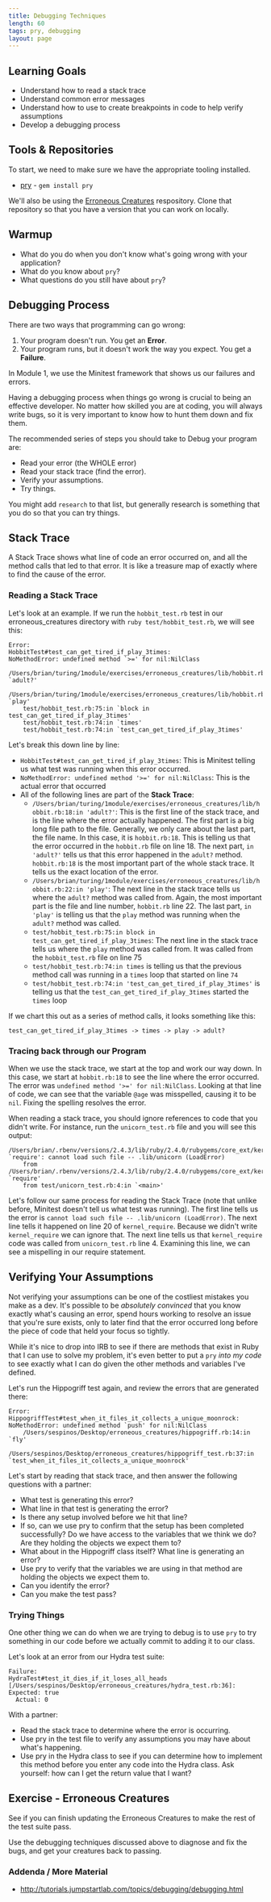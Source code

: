 ```yaml
---
title: Debugging Techniques
length: 60
tags: pry, debugging
layout: page
---
```


## Learning Goals

* Understand how to read a stack trace
* Understand common error messages
* Understand how to use to create breakpoints in code to help verify assumptions
* Develop a debugging process

## Tools & Repositories

To start, we need to make sure we have the appropriate tooling installed.

* [pry](https://github.com/pry/pry) - `gem install pry`

We'll also be using the [Erroneous Creatures](https://github.com/turingschool-examples/erroneous_creatures) respository. Clone that repository so that you have a version that you can work on locally.


## Warmup

* What do you do when you don't know what's going wrong with your application?
* What do you know about `pry`?
* What questions do you still have about `pry`?

## Debugging Process

There are two ways that programming can go wrong:

1. Your program doesn't run. You get an **Error**.
1. Your program runs, but it doesn't work the way you expect. You get a **Failure**.

In Module 1, we use the Minitest framework that shows us our failures and errors.

Having a debugging process when things go wrong is crucial to being an effective developer. No matter how skilled you are at coding, you will always write bugs, so it is very important to know how to hunt them down and fix them.

The recommended series of steps you should take to Debug your program are:

* Read your error (the WHOLE error)
* Read your stack trace (find the error).
* Verify your assumptions.
* Try things.

You might add `research` to that list, but generally research is something that you do so that you can try things.

## Stack Trace

A Stack Trace shows what line of code an error occurred on, and all the method calls that led to that error. It is like a treasure map of exactly where to find the cause of the error.

### Reading a Stack Trace

Let's look at an example. If we run the `hobbit_test.rb` test in our erroneous_creatures directory with `ruby test/hobbit_test.rb`, we will see this:

```
Error:
HobbitTest#test_can_get_tired_if_play_3times:
NoMethodError: undefined method `>=' for nil:NilClass
    /Users/brian/turing/1module/exercises/erroneous_creatures/lib/hobbit.rb:18:in `adult?'
    /Users/brian/turing/1module/exercises/erroneous_creatures/lib/hobbit.rb:22:in `play'
    test/hobbit_test.rb:75:in `block in test_can_get_tired_if_play_3times'
    test/hobbit_test.rb:74:in `times'
    test/hobbit_test.rb:74:in `test_can_get_tired_if_play_3times'
```

Let's break this down line by line:

* `HobbitTest#test_can_get_tired_if_play_3times`: This is Minitest telling us what test was running when this error occurred.
* `NoMethodError: undefined method '>=' for nil:NilClass`: This is the actual error that occurred
* All of the following lines are part of the **Stack Trace**:
  * `/Users/brian/turing/1module/exercises/erroneous_creatures/lib/hobbit.rb:18:in 'adult?'`: This is the first line of the stack trace, and is the line where the error actually happened. The first part is a big long file path to the file. Generally, we only care about the last part, the file name. In this case, it is `hobbit.rb:18`. This is telling us that the error occurred in the `hobbit.rb` file on line 18. The next part, `in 'adult?'` tells us that this error happened in the `adult?` method. `hobbit.rb:18` is the most important part of the whole stack trace. It tells us the exact location of the error.
  * `/Users/brian/turing/1module/exercises/erroneous_creatures/lib/hobbit.rb:22:in 'play'`: The next line in the stack trace tells us where the `adult?` method was called from. Again, the most important part is the file and line number, `hobbit.rb` line 22. The last part, `in 'play'` is telling us that the `play` method was running when the `adult?` method was called.
  * `test/hobbit_test.rb:75:in block in test_can_get_tired_if_play_3times`: The next line in the stack trace tells us where the `play` method was called from. It was called from the `hobbit_test.rb` file on line 75
  * `test/hobbit_test.rb:74:in times` is telling us that the previous method call was running in a `times` loop that started on line `74`
  * `test/hobbit_test.rb:74:in 'test_can_get_tired_if_play_3times'` is telling us that the `test_can_get_tired_if_play_3times` started the `times` loop

If we chart this out as a series of method calls, it looks something like this:

```
test_can_get_tired_if_play_3times -> times -> play -> adult?
```

### Tracing back through our Program

When we use the stack trace, we start at the top and work our way down. In this case, we start at `hobbit.rb:18` to see the line where the error occurred. The error was `undefined method '>=' for nil:NilClass`. Looking at that line of code, we can see that the variable `@age` was misspelled, causing it to be `nil`. Fixing the spelling resolves the error.

When reading a stack trace, you should ignore references to code that you didn't write. For instance, run the `unicorn_test.rb` file and you will see this output:

```
/Users/brian/.rbenv/versions/2.4.3/lib/ruby/2.4.0/rubygems/core_ext/kernel_require.rb:120:in `require': cannot load such file -- .lib/unicorn (LoadError)
	from /Users/brian/.rbenv/versions/2.4.3/lib/ruby/2.4.0/rubygems/core_ext/kernel_require.rb:120:in `require'
	from test/unicorn_test.rb:4:in `<main>'
```

Let's follow our same process for reading the Stack Trace (note that unlike before, Minitest doesn't tell us what test was running). The first line tells us the error is `cannot load such file -- .lib/unicorn (LoadError)`. The next line tells it happened on line 20 of `kernel_require`. Because we didn't write `kernel_require` we can ignore that. The next line tells us that `kernel_require` code was called from `unicorn_test.rb` line 4. Examining this line, we can see a mispelling in our require statement.

## Verifying Your Assumptions

Not verifying your assumptions can be one of the costliest mistakes you make as a dev. It's possible to be *absolutely convinced* that you know exactly what's causing an error, spend hours working to resolve an issue that you're sure exists, only to later find that the error occurred long before the piece of code that held your focus so tightly.

While it's nice to drop into IRB to see if there are methods that exist in Ruby that I can use to solve my problem, it's even better to put a `pry` *into my code* to see exactly what I can do given the other methods and variables I've defined.

Let's run the Hippogriff test again, and review the errors that are generated there:

```
Error:
HippogriffTest#test_when_it_files_it_collects_a_unique_moonrock:
NoMethodError: undefined method `push' for nil:NilClass
    /Users/sespinos/Desktop/erroneous_creatures/hippogriff.rb:14:in `fly'
    /Users/sespinos/Desktop/erroneous_creatures/hippogriff_test.rb:37:in `test_when_it_files_it_collects_a_unique_moonrock'
```

Let's start by reading that stack trace, and then answer the following questions with a partner:

* What test is generating this error?
* What line in that test is generating the error?
* Is there any setup involved before we hit that line?
* If so, can we use pry to confirm that the setup has been completed successfully? Do we have access to the variables that we think we do? Are they holding the objects we expect them to?
* What about in the Hippogriff class itself? What line is generating an error?
* Use pry to verify that the variables we are using in that method are holding the objects we expect them to.
* Can you identify the error?
* Can you make the test pass?

### Trying Things

One other thing we can do when we are trying to debug is to use `pry` to try something in our code before we actually commit to adding it to our class.

Let's look at an error from our Hydra test suite:

```
Failure:
HydraTest#test_it_dies_if_it_loses_all_heads [/Users/sespinos/Desktop/erroneous_creatures/hydra_test.rb:36]:
Expected: true
  Actual: 0
```

With a partner:

* Read the stack trace to determine where the error is occurring.
* Use pry in the test file to verify any assumptions you may have about what's happening.
* Use pry in the Hydra class to see if you can determine how to implement this method before you enter any code into the Hydra class. Ask yourself: how can I get the return value that I want?

## Exercise - Erroneous Creatures

See if you can finish updating the Erroneous Creatures to make the rest of the test suite pass.

Use the debugging techniques discussed above to diagnose and fix the bugs, and get your creatures back to passing.

### Addenda / More Material

* http://tutorials.jumpstartlab.com/topics/debugging/debugging.html

